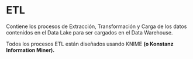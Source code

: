 # ETL

Contiene los procesos de Extracción, Transformación y Carga de los datos contenidos en el Data Lake para ser cargados en el Data Warehouse.

Todos los procesos ETL están diseñados usando KNIME **(o Konstanz Information Miner).**
